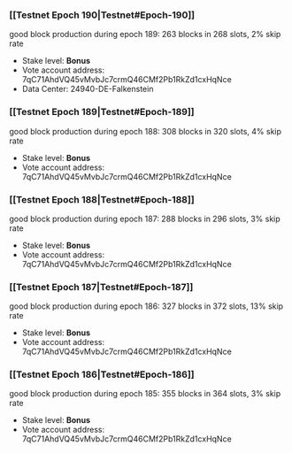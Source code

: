 ### [[Testnet Epoch 190|Testnet#Epoch-190]]
good block production during epoch 189: 263 blocks in 268 slots, 2% skip rate
* Stake level: **Bonus**
* Vote account address: 7qC71AhdVQ45vMvbJc7crmQ46CMf2Pb1RkZd1cxHqNce
* Data Center: 24940-DE-Falkenstein
### [[Testnet Epoch 189|Testnet#Epoch-189]]
good block production during epoch 188: 308 blocks in 320 slots, 4% skip rate
* Stake level: **Bonus**
* Vote account address: 7qC71AhdVQ45vMvbJc7crmQ46CMf2Pb1RkZd1cxHqNce
### [[Testnet Epoch 188|Testnet#Epoch-188]]
good block production during epoch 187: 288 blocks in 296 slots, 3% skip rate
* Stake level: **Bonus**
* Vote account address: 7qC71AhdVQ45vMvbJc7crmQ46CMf2Pb1RkZd1cxHqNce
### [[Testnet Epoch 187|Testnet#Epoch-187]]
good block production during epoch 186: 327 blocks in 372 slots, 13% skip rate
* Stake level: **Bonus**
* Vote account address: 7qC71AhdVQ45vMvbJc7crmQ46CMf2Pb1RkZd1cxHqNce
### [[Testnet Epoch 186|Testnet#Epoch-186]]
good block production during epoch 185: 355 blocks in 364 slots, 3% skip rate
* Stake level: **Bonus**
* Vote account address: 7qC71AhdVQ45vMvbJc7crmQ46CMf2Pb1RkZd1cxHqNce